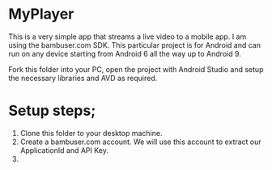 # MyPlayer
This is a very simple app that streams a live video to a mobile app. I am using the bambuser.com SDK. This particular project is for Android and can run on any device starting from Android 6 all the way up to Android 9. 

Fork this folder into your PC, open the project with Android Studio and setup the necessary libraries and AVD as required.

# Setup steps;
1. Clone this folder to your desktop machine.
2. Create a bambuser.com account. We will use this account to extract our ApplicationId and API Key.
3. 

